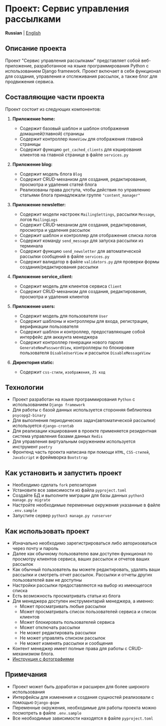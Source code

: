 # Проект: Сервис управления рассылками

**Russian** | [English](docs_eng/README.md)

## Описание проекта

Проект "Сервис управления рассылками" представляет собой веб-приложение, разработанное на языке программирования Python
с использованием Django framework.
Проект включает в себя функционал для создания, управления и отслеживания рассылок, а также блог для продвижения сервиса.

## Составляющие части проекта

Проект состоит из следующих компонентов:

1. **Приложение home:**
    - Содержит базовый шаблон и шаблон отображения домашней(главной) страницы
    - Содержит контроллер `HomeView` для отображения главной страницы
    - Содержит функцию `get_cached_clients` для кэширования клиентов на главной странице в файле `services.py`

2. **Приложение blog:**
   - Содержит модель блога `Blog`
   - Содержит CRUD-механизм для создания, редактирования, просмотра и удаления статей блога
   - Реализованы права доступа, чтобы действия по управлению статьями блога принадлежали группе `"content_manager"`

3. **Приложение newsletter:**
    - Содержит модели настроек `MailingSettings`, рассылки `Message`, логов `MailingLogs`
    - Содержит CRUD-механизм для создания, редактирования, просмотра и удаления рассылок
    - Содержит шаблон и контроллер для отображения списка логов
    - Содержит команду `send_message` для запуска рассылки из терминала
    - Содержит функцию `send_newsletter` для автоматической рассылки сообщений в файле `services.py`
    - Содержит валидатор в файле `validators.py` для проверки формы создания/редактирования рассылки 

4. **Приложение service_client:**
   - Содержит модель для клиентов сервиса `Client`
   - Содержит CRUD-механизм для создания, редактирования, просмотра и удаления клиентов

5. **Приложение users:**
   - Содержит модель для пользователя `User`
   - Содержит шаблоны и контроллеры для входа, регистрации, верификации пользователя 
   - Содержит шаблон и контроллер, предоставляющие собой интерфейс для аккаунта менеджера
   - Содержит контроллер генерации нового пароля `GenerateNewPasswordView`, контроллеры по блокировке пользователя `DisableUserView` и рассылок `DisableMessageView`
   
6. **Директория static:**
    - Содержит `css-стили`, `изображения`, `JS код` 

## Технологии
   - Проект разработан на языке программирования `Python` с использованием `Django framework`
   - Для работы с базой данных используется сторонняя библиотека `psycopg2-binary`
   - Для выполнения периодических задач(автоматической рассылки) используется `django-crontab`
   - Для реализации кэширования в проекте применяется резидентная система управления базами данных `Redis`
   - Для управления виртуальным окружением используется инструмент `poetry`
   - Фронтенд часть проекта написана при помощи `HTML`, `CSS-стилей`, `JavaScript` и фреймворка `Bootstrap`

## Как установить и запустить проект
   - Необходимо сделать `fork` репозитория
   - Установите все зависимости из файла `pyproject.toml`
   - Создайте БД и выполните миграции для базы данных `python3 manage.py migrate`
   - Настройте необходимые переменные окружения указанные в файле `.env.sample`
   - Запустите сервер `python3 manage.py runserver`

## Как использовать проект
   - Изначально необходимо зарегистрироваться либо авторизоваться через почту и пароль
   - Далее как обычному пользователю вам доступен функционал по просмотру клиентов сервиса, ваших рассылок и отчетов ваших рассылок
   - Как обычный пользователь вы можете редактировать, удалять ваши рассылки и смотреть отчет рассылок. Рассылки и отчеты других пользователей вам не доступны
   - Настройки рассылки предоставляются на выбор из имеющегося списка
   - Есть возможность просматривать статьи из блога
   - Для менеджера доступен инструментарий менеджера, а именно:
      - Может просматривать любые рассылки
      - Может просматривать список пользователей сервиса и список клиентов
      - Может блокировать пользователей сервиса
      - Может отключать рассылки
      - Не может редактировать рассылки
      - Не может управлять списком рассылок
      - Не может изменять рассылки и сообщения
   - Контент менеджер имеет полные права для работы с CRUD-механизмом блога.
   - [Инструкция с фотографиями](https://drive.google.com/drive/folders/1vxBrn6-L6hmDqpilBML8Oqkayf8_Oo8C)

## Примечания
   - Проект может быть доработан и расширен для более широкого использования
   - Интерфейсы для изменения и создания сущностей реализовали с помощью `Django-форм`
   - Переменные окружения, необходимые для работы проекта можно посмотреть в файле `.env.sample`
   - Все необходимые зависимости находятся в файле `pyproject.toml`
